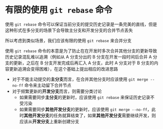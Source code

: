 # 有限的使用 `git rebase` 命令

使用 `git rebase` 命令可以保证当前分支的提交历史记录是一条完美的直线，但是这种形式在多分支的场景下会导致主分支和开发分支的合并节点丢失

所以考虑到类似场景，我们应该有限的使用 `git rebase` 来合并分支

使用 `git rebase` 命令的本意是为了防止在在开发时多次合并其他分支的更新导致历史记录混乱难以追溯（例如从 A 分支分出的 B 分支在开发一段时间后合并 A 分支的更新，之后在 B 分支开发完成后再汇入 A 分支，此时 A 分支对于 B 分支的内容更新追溯会变得困难），在这个基础上提出相应的改进思路

- 对于不能主动提交的**主分支**而言，在合并其他分支时应该使用 `git merge --no-ff` 命令来主动留下合并节点
- 对于频繁更新的**开发分支**而言，则需要分类讨论
  - 如果需要同步**主分支**的更新时，应该使用 `git rebase` 来保证历史记录不受污染
  - 如果需要同步**其他开发分支**的更新时，应该使用 `git merge --no-ff`，此时**其他开发分支**的任务就算结束了，如果**其他开发分支**需要继续开发，则应该从**开发分支**上重新创建分支
